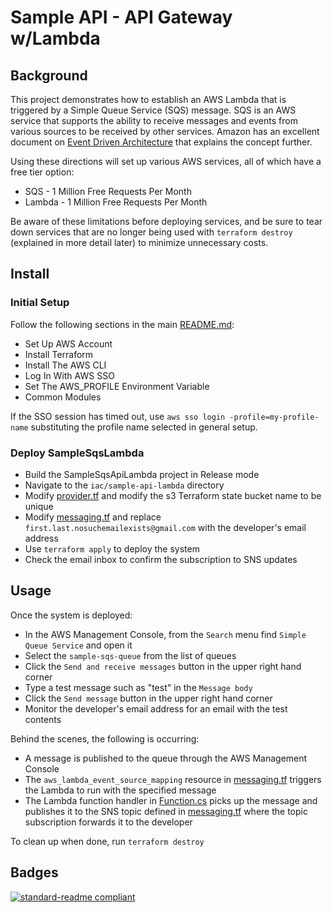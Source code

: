 # Sample API - API Gateway w/Lambda

## Background

This project demonstrates how to establish an AWS Lambda that is triggered by a Simple Queue Service (SQS) message.
SQS is an AWS service that supports the ability to receive messages and events from various sources to be received
by other services. Amazon has an excellent document on [Event Driven Architecture](https://aws.amazon.com/event-driven-architecture)
that explains the concept further.

Using these directions will set up various AWS services, all of which have a free tier option:

- SQS - 1 Million Free Requests Per Month
- Lambda - 1 Million Free Requests Per Month

Be aware of these limitations before deploying services, and be sure to tear down services that are no longer being
used with `terraform destroy` (explained in more detail later) to minimize unnecessary costs.

## Install

### Initial Setup

Follow the following sections in the main [README.md](../../README.md):

- Set Up AWS Account
- Install Terraform
- Install The AWS CLI
- Log In With AWS SSO
- Set The AWS_PROFILE Environment Variable
- Common Modules

If the SSO session has timed out, use `aws sso login -profile=my-profile-name` substituting the profile name selected
in general setup.

### Deploy SampleSqsLambda

- Build the SampleSqsApiLambda project in Release mode
- Navigate to the `iac/sample-api-lambda` directory
- Modify [provider.tf](../../iac/sample-sqs-lambda/provider.tf) and modify the s3 Terraform state bucket name to be unique
- Modify [messaging.tf](../../iac/sample-sqs-lambda/messaging.tf) and replace `first.last.nosuchemailexists@gmail.com` with
the developer's email address
- Use `terraform apply` to deploy the system
- Check the email inbox to confirm the subscription to SNS updates

## Usage

Once the system is deployed:

- In the AWS Management Console, from the `Search` menu find `Simple Queue Service` and open it
- Select the `sample-sqs-queue` from the list of queues
- Click the `Send and receive messages` button in the upper right hand corner
- Type a test message such as "test" in the `Message body`
- Click the `Send message` button in the upper right hand corner
- Monitor the developer's email address for an email with the test contents

Behind the scenes, the following is occurring:

- A message is published to the queue through the AWS Management Console
- The `aws_lambda_event_source_mapping` resource in [messaging.tf](../../iac/sample-sqs-lambda/messaging.tf) triggers
the Lambda to run with the specified message
- The Lambda function handler in [Function.cs](./Function.cs) picks up the message and publishes it to the SNS topic
defined in [messaging.tf](../../iac/sample-sqs-lambda/messaging.tf) where the topic subscription forwards it to the
developer

To clean up when done, run `terraform destroy`

## Badges

[![standard-readme compliant](https://img.shields.io/badge/readme%20style-standard-brightgreen.svg?style=flat-square)](https://github.com/RichardLitt/standard-readme)